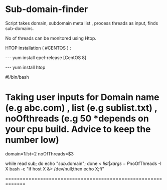 # Sub-domain-finder
Script takes domain, subdomain meta list , process threads as input, finds sub-domains.

No of threads can be monitored using Htop.

HTOP installation ( #CENTOS ) : 


--- yum install epel-release   [CentOS 8]

--- yum install htop



#!/bin/bash

# Taking user inputs for Domain name (e.g abc.com) , list (e.g sublist.txt) , noOfthreads (e.g 50 *depends on your cpu build. Advice to keep the number low)


domain=$1
list=$2
noOfThreads=$3

while read sub;
do echo "$sub.$domain";
done < $list  | xargs -P$noOfThreads -I X bash -c "if host X &> /dev/null;then echo X;fi"

=============================================================
